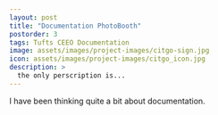 ```yaml
---
layout: post
title: "Documentation PhotoBooth"
postorder: 3
tags: Tufts CEEO Documentation
image: assets/images/project-images/citgo-sign.jpg
icon: assets/images/project-images/citgo_icon.jpg
description: >
  the only perscription is...
---
```

I have been thinking quite a bit about documentation. 